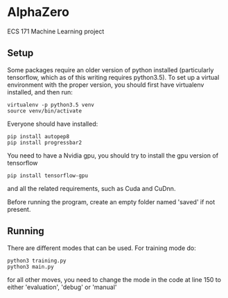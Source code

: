 # AlphaZero
ECS 171 Machine Learning project

## Setup

Some packages require an older version of python installed (particularly tensorflow, which as of this writing requires python3.5). To set up a virtual environment with the proper version, you should first have virtualenv installed, and then run:

    virtualenv -p python3.5 venv
    source venv/bin/activate

Everyone should have installed:

    pip install autopep8
    pip install progressbar2

You need to have a Nvidia gpu, you should try to install the gpu version of tensorflow

    pip install tensorflow-gpu
and all the related requirements, such as Cuda and CuDnn.

Before running the program, create an empty folder named 'saved' if not present.

## Running

There are different modes that can be used. For training mode do:

    python3 training.py
    python3 main.py

for all other moves, you need to change the mode in the code at line 150 to either 'evaluation', 'debug' or 'manual'
